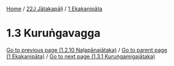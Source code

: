 
[Home](/) / [22J Jātakapāḷi](../../22J.md) / [1 Ekakanipāta](../1.md)

# 1.3 Kuruṅgavagga


[Go to previous page (1.2.10 Naḷapānajātaka)](1.2/1.2.10.md) / [Go to parent page (1 Ekakanipāta)](../1.md) / [Go to next page (1.3.1 Kuruṅgamigajātaka)](1.3/1.3.1.md)


